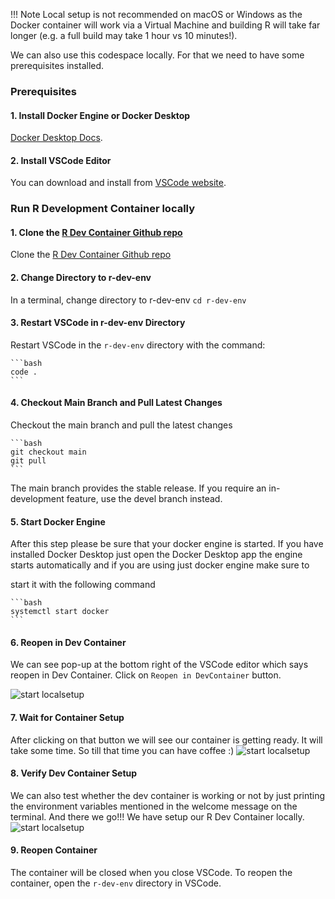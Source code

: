 
!!! Note
    Local setup is not recommended on macOS or Windows as the Docker
    container will work via a Virtual Machine and building R will take
    far longer (e.g. a full build may take 1 hour vs 10 minutes!).

We can also use this codespace locally. For that we need to have some
prerequisites installed.

### Prerequisites

#### 1. Install Docker Engine or Docker Desktop


 [Docker Desktop Docs](https://www.docker.com/products/docker-desktop/).

#### 2. Install VSCode Editor
 You can download and install from [VSCode website](https://code.visualstudio.com/download).

### Run R Development Container locally 


#### 1. Clone the [R Dev Container Github repo](https://github.com/r-devel/r-dev-env/)
Clone the [R Dev Container Github repo](https://github.com/r-devel/r-dev-env/)
#### 2. Change Directory to r-dev-env
In a terminal, change directory to r-dev-env
    ```
    cd r-dev-env
    ```
#### 3. Restart VSCode in r-dev-env Directory
Restart VSCode in the `r-dev-env` directory with the command:

    ```bash
    code .
    ```

#### 4. Checkout Main Branch and Pull Latest Changes
Checkout the main branch and pull the latest changes

    ```bash
    git checkout main
    git pull
    ```


The main branch provides the stable release. If you require an in-development
feature, use the devel branch instead.
#### 5. Start Docker Engine

After this step please be sure that your docker engine is started. If you
have installed Docker Desktop just open the Docker Desktop app the engine
starts automatically and if you are using just docker engine make sure to

start it with the following command

    ```bash
    systemctl start docker
    ```

#### 6. Reopen in Dev Container

We can see pop-up at the bottom right of the VSCode editor which says reopen
in Dev Container.
Click on `Reopen in DevContainer` button.

![start localsetup](../../assets/rdev13.png)

#### 7. Wait for Container Setup

After clicking on that button we will see our container is getting ready.
It will take some time. So till that time you can have coffee :)
![start localsetup](../../assets/rdev24.png)

#### 8. Verify Dev Container Setup

We can also test whether the dev container is working or not by just
printing the environment variables mentioned in the welcome message
on the terminal. And there we go!!! We have setup our R Dev Container
locally.
![start localsetup](../../assets/rdev25.png)

#### 9. Reopen Container

The container will be closed when you close VSCode. To reopen the
container, open the `r-dev-env` directory in VSCode.
